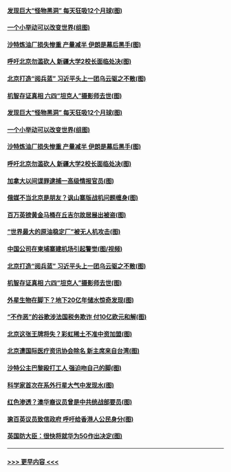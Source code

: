 #### [发现巨大“怪物黑洞” 每天狂吸12个月球(图)](../pages/p9/907422.md?t=09160022) 
#### [一个小举动可以改变世界(组图)](../pages/p9/907436.md?t=09160022) 
#### [沙特炼油厂损失惨重 产量减半 伊朗是幕后黑手(图)](../pages/p9/907393.md?t=09160022) 
#### [呼吁北京勿滥砍人 新疆大学2校长面临处决(图)](../pages/p9/907384.md?t=09160022) 
#### [北京打造“阅兵蓝” 习近平头上一团乌云驱之不散(图)](../pages/p9/907285.md?t=09160022) 
#### [机智存证真相 六四“坦克人”摄影师去世(图)](../pages/p9/907286.md?t=09160022) 
#### [发现巨大“怪物黑洞” 每天狂吸12个月球(图)](../pages/p9/907422.md?t=09160022) 
#### [一个小举动可以改变世界(组图)](../pages/p9/907436.md?t=09160022) 
#### [沙特炼油厂损失惨重 产量减半 伊朗是幕后黑手(图)](../pages/p9/907393.md?t=09160022) 
#### [呼吁北京勿滥砍人 新疆大学2校长面临处决(图)](../pages/p9/907384.md?t=09160022) 
#### [加拿大以间谍罪逮捕一高级情报官员(图)](../pages/p9/907388.md?t=09160022) 
#### [俄媒不当北京是朋友？讽山寨版战机问题缠身(图)](../pages/p9/907383.md?t=09160022) 
#### [百万英镑黄金马桶在丘吉尔故居展出被盗(图)](../pages/p9/907379.md?t=09160022) 
#### [“世界最大的原油稳定厂”被无人机攻击(图)](../pages/p9/907338.md?t=09160022) 
#### [中国公司在柬埔寨建机场引起警觉(图/视频)](../pages/p9/907291.md?t=09160022) 
#### [北京打造“阅兵蓝” 习近平头上一团乌云驱之不散(图)](../pages/p9/907285.md?t=09160022) 
#### [机智存证真相 六四“坦克人”摄影师去世(图)](../pages/p9/907286.md?t=09160022) 
#### [外星生物在脚下？地下20亿年储水惊奇发现(图)](../pages/p9/907282.md?t=09160022) 
#### [“不作恶”的谷歌涉法国税务欺诈 付10亿欧元和解(图)](../pages/p9/907219.md?t=09160022) 
#### [北京这张王牌将失？彩虹稀土不准中资加盟(图)](../pages/p9/907173.md?t=09160022) 
#### [北京遭国际医疗资讯协会除名 新主席来自台湾(图)](../pages/p9/907223.md?t=09160022) 
#### [沙特公主巴黎殴打工人 强迫吻自己的脚(图)](../pages/p9/907183.md?t=09160022) 
#### [科学家首次在系外行星大气中发现水(图)](../pages/p9/907181.md?t=09160022) 
#### [红色渗透？澳华裔议员曾是中共统战部要员(图)](../pages/p9/907170.md?t=09160022) 
#### [逾百英议员致信政府 呼吁给香港人公民身分(图)](../pages/p9/907077.md?t=09160022) 
#### [英国防大臣：很快将就华为5G作出决定(图)](../pages/p9/907048.md?t=09160022) 

----
#### [ >>> 更早内容 <<< ](../indexes/p9-earlier.md)

